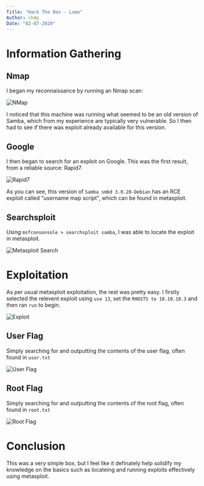 ```yaml
---
Title: "Hack The Box - Lame"
Author: ch4p
Date: "02-07-2020"
---
```


# Information Gathering

## Nmap
I began my reconnaissance by running an Nmap scan:

![NMap](https://i.imgur.com/t1BeqKh.png)

I noticed that this machine was running what seemed to be an old version of Samba, which from my experience are typically very vulnerable. So I then had to see if there was exploit already available for this version.

## Google

I then began to search for an exploit on Google. This was the first result, from a reliable source: Rapid7.

![Rapid7](https://i.imgur.com/8eJ3Ja8.png)

As you can see, this version of `Samba smbd 3.0.20-Debian` has an RCE exploit called "username map script", which can be found in metasploit.

## Searchsploit

Using `msfconsonsole > searchsploit samba`, I was able to locate the exploit in metasploit.

![Metasploit Search](https://i.imgur.com/Oxx7YRH.png)


# Exploitation

As per usual metasploit exploitation, the rest was pretty easy. I firstly selected the relevent exploit using `use 13`, set the `RHOSTS to 10.10.10.3` and then ran `run` to begin.

![Exploit](https://i.imgur.com/adzcLfK.png)


## User Flag

Simply searching for and outputting the contents of the user flag, often found in `user.txt`

![User Flag](https://i.imgur.com/7QItBrN.png)



## Root Flag

Simply searching for and outputting the contents of the root flag, often found in `root.txt`

![Root Flag](https://i.imgur.com/GmeoHTW.png)


# Conclusion
This was a very simple box, but I feel like it definately help solidify my knowledge on the basics such as locateing and running exploits effectively using metasploit.
